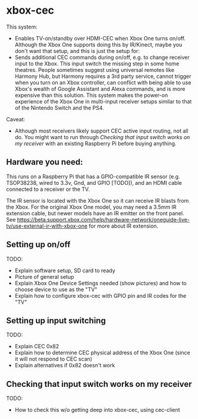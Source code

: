 # xbox-cec

This system:

- Enables TV-on/standby over HDMI-CEC when Xbox One turns on/off. Although the Xbox One supports doing this by IR/Kinect, maybe you don't want that setup, and this is just the setup for:
- Sends additional CEC commands during on/off, e.g. to change receiver input to the Xbox. This input switch the missing step in some home theatres. People sometimes suggest using universal remotes like Harmony Hub, but Harmony requires a 3rd party service, cannot trigger when you turn on an Xbox controller, can conflict with being able to use Xbox's wealth of Google Assistant and Alexa commands, and is more expensive than this solution. This system makes the power-on experience of the Xbox One in multi-input receiver setups similar to that of the Nintendo Switch and the PS4.

Caveat:
- Although most receivers likely support CEC active input routing, not all do. You might want to run through *Checking that input switch works on my receiver* with an existing Raspberry Pi before buying anything.

## Hardware you need:

This runs on a Raspberry Pi that has a GPIO-compatible IR sensor (e.g. TSOP38238, wired to 3.3v, Gnd, and GPIO [TODO]), and an HDMI cable connected to a receiver or the TV.

The IR sensor is located with the Xbox One so it can receive IR blasts from the Xbox. For the original Xbox One model, you may need a 3.5mm IR extension cable, but newer models have an IR emitter on the front panel. See https://beta.support.xbox.com/help/hardware-network/oneguide-live-tv/use-external-ir-with-xbox-one for more about IR extension.

## Setting up on/off

TODO:
- Explain software setup, SD card to ready
- Picture of general setup
- Explain Xbox One Device Settings needed (show pictures) and how to choose device to use as the "TV"
- Explain how to configure xbox-cec with GPIO pin and IR codes for the "TV"

## Setting up input switching

TODO:
- Explain CEC 0x82
- Explain how to determine CEC physical address of the Xbox One (since it will not respond to CEC scan)
- Explain alternatives if 0x82 doesn't work

## Checking that input switch works on my receiver

TODO:
- How to check this w/o getting deep into xbox-cec, using cec-client